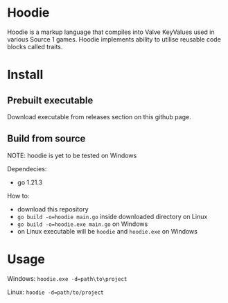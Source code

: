 # Hoodie

Hoodie is a markup language that compiles into Valve KeyValues used in various Source 1 games. Hoodie implements ability to utilise reusable code blocks called traits.

# Install

## Prebuilt executable

Download executable from releases section on this github page.

## Build from source

NOTE: hoodie is yet to be tested on Windows

Dependecies:
 - go 1.21.3

How to:
 - download this repository
 - `go build -o=hoodie main.go` inside downloaded directory on Linux
 - `go build -o=hoodie.exe main.go` on Windows
 - on Linux executable will be `hoodie` and `hoodie.exe` on Windows

# Usage

Windows: `hoodie.exe -d=path\to\project`

Linux: `hoodie -d=path/to/project`
